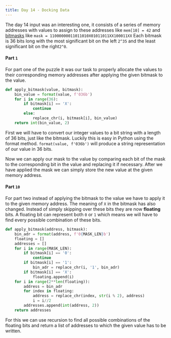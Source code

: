 ```yaml
---
title: Day 14 - Docking Data
---
```

The day 14 input was an interesting one, it consists of a series of memory addresses with values to assign to these addresses like `mem[10] = 42` and [bitmasks](https://en.wikipedia.org/wiki/Mask_(computing)) like `mask = 11000000011011010X01011011XX100011XX` Each bitmask is 36 bits long with the most significant bit on the left `2^35` and the least significant bit on the right`2^0`.

#### Part `1`
For part one of the puzzle it was our task to properly allocate the values to their corresponding memory addresses after applying the given bitmask to the value. 

```python 
def apply_bitmask(value, bitmask):
    bin_value = format(value, f'036b')
    for i in range(36):
        if bitmask[i] == 'X':
            continue
        else:
            replace_chr(i, bitmask[i], bin_value)
    return int(bin_value, 2)
```

First we will have to convert our integer values to a bit string with a length of 36 bits, just like the bitmask. Luckily this is easy in Python using the format method. `format(value, f'036b')` will produce a string representation of our value in 36 bits. 

Now we can apply our mask to the value by comparing each bit of the mask to the corresponding bit in the value and replacing it if necessary. After we have applied the mask we can simply store the new value at the given memory address.

#### Part `10`
For part two instead of applying the bitmask to the value we have to apply it to the given memory address. The meaning of `X` in the bitmask has also changed. Instead of simply skipping over these bits they are now **floating** bits. A floating bit can represent both `0` or `1` which means we will have to find every possible combination of these bits.

```python
def apply_bitmask(address, bitmask):
    bin_adr = format(address, f'0{MASK_LEN}b')
    floating = []
    addresses = []
    for i in range(MASK_LEN):
        if bitmask[i] == '0':
            continue
        if bitmask[i] == '1':
            bin_adr = replace_chr(i, '1', bin_adr)
        if bitmask[i] == 'X':
            floating.append(i)
    for i in range(2**len(floating)):
        address = bin_adr
        for index in floating:
            address = replace_chr(index, str(i % 2), address)
            i = i//2
        addresses.append(int(address, 2))
    return addresses
```

For this we can use recursion to find all possible combinations of the floating bits and return a list of addresses to which the given value has to be written.